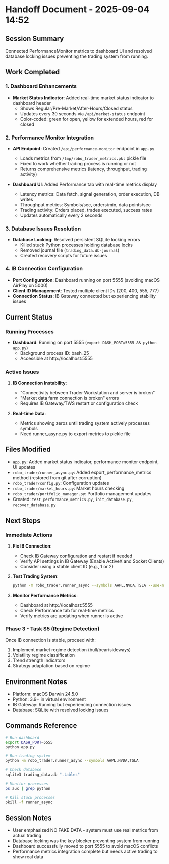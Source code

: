 # Handoff Document - 2025-09-04 14:52

## Session Summary
Connected PerformanceMonitor metrics to dashboard UI and resolved database locking issues preventing the trading system from running.

## Work Completed

### 1. Dashboard Enhancements
- **Market Status Indicator**: Added real-time market status indicator to dashboard header
  - Shows Regular/Pre-Market/After-Hours/Closed status
  - Updates every 30 seconds via `/api/market-status` endpoint
  - Color-coded: green for open, yellow for extended hours, red for closed

### 2. Performance Monitor Integration
- **API Endpoint**: Created `/api/performance-monitor` endpoint in `app.py`
  - Loads metrics from `/tmp/robo_trader_metrics.pkl` pickle file
  - Fixed to work whether trading process is running or not
  - Returns comprehensive metrics (latency, throughput, trading activity)
  
- **Dashboard UI**: Added Performance tab with real-time metrics display
  - Latency metrics: Data fetch, signal generation, order execution, DB writes
  - Throughput metrics: Symbols/sec, orders/min, data points/sec
  - Trading activity: Orders placed, trades executed, success rates
  - Updates automatically every 2 seconds

### 3. Database Issues Resolution
- **Database Locking**: Resolved persistent SQLite locking errors
  - Killed stuck Python processes holding database locks
  - Removed journal file (`trading_data.db-journal`)
  - Created recovery scripts for future issues

### 4. IB Connection Configuration
- **Port Configuration**: Dashboard running on port 5555 (avoiding macOS AirPlay on 5000)
- **Client ID Management**: Tested multiple client IDs (200, 400, 555, 777)
- **Connection Status**: IB Gateway connected but experiencing stability issues

## Current Status

### Running Processes
- **Dashboard**: Running on port 5555 (`export DASH_PORT=5555 && python app.py`)
  - Background process ID: bash_25
  - Accessible at http://localhost:5555

### Active Issues
1. **IB Connection Instability**:
   - "Connectivity between Trader Workstation and server is broken"
   - "Market data farm connection is broken" errors
   - Requires IB Gateway/TWS restart or configuration check

2. **Real-time Data**: 
   - Metrics showing zeros until trading system actively processes symbols
   - Need runner_async.py to export metrics to pickle file

## Files Modified
- `app.py`: Added market status indicator, performance monitor endpoint, UI updates
- `robo_trader/runner_async.py`: Added export_performance_metrics method (restored from git after corruption)
- `robo_trader/config.py`: Configuration updates
- `robo_trader/market_hours.py`: Market hours checking
- `robo_trader/portfolio_manager.py`: Portfolio management updates
- Created: `test_performance_metrics.py`, `init_database.py`, `recover_database.py`

## Next Steps

### Immediate Actions
1. **Fix IB Connection**:
   - Check IB Gateway configuration and restart if needed
   - Verify API settings in IB Gateway (Enable ActiveX and Socket Clients)
   - Consider using a stable client ID (e.g., 1 or 2)

2. **Test Trading System**:
   ```bash
   python -m robo_trader.runner_async --symbols AAPL,NVDA,TSLA --use-ml-enhanced
   ```

3. **Monitor Performance Metrics**:
   - Dashboard at http://localhost:5555
   - Check Performance tab for real-time metrics
   - Verify metrics are updating when runner is active

### Phase 3 - Task S5 (Regime Detection)
Once IB connection is stable, proceed with:
1. Implement market regime detection (bull/bear/sideways)
2. Volatility regime classification
3. Trend strength indicators
4. Strategy adaptation based on regime

## Environment Notes
- Platform: macOS Darwin 24.5.0
- Python: 3.9+ in virtual environment
- IB Gateway: Running but experiencing connection issues
- Database: SQLite with resolved locking issues

## Commands Reference
```bash
# Run dashboard
export DASH_PORT=5555
python app.py

# Run trading system
python -m robo_trader.runner_async --symbols AAPL,NVDA,TSLA

# Check database
sqlite3 trading_data.db ".tables"

# Monitor processes
ps aux | grep python

# Kill stuck processes
pkill -f runner_async
```

## Session Notes
- User emphasized NO FAKE DATA - system must use real metrics from actual trading
- Database locking was the key blocker preventing system from running
- Dashboard successfully moved to port 5555 to avoid macOS conflicts
- Performance metrics integration complete but needs active trading to show real data